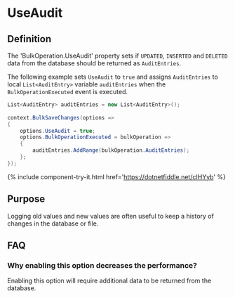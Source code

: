 # UseAudit

## Definition

The 'BulkOperation.UseAudit' property sets if `UPDATED`, `INSERTED` and `DELETED` data from the database should be returned as `AuditEntries`.

The following example sets `UseAudit` to `true` and assigns `AuditEntries` to local `List<AuditEntry>` variable `auditEntries` when the `BulkOperationExecuted` event is executed. 

```csharp
List<AuditEntry> auditEntries = new List<AuditEntry>();
            
context.BulkSaveChanges(options =>
{
    options.UseAudit = true;
    options.BulkOperationExecuted = bulkOperation => 
    {
        auditEntries.AddRange(bulkOperation.AuditEntries);
    };
});
```

{% include component-try-it.html href='https://dotnetfiddle.net/cIHYyb' %}

## Purpose
Logging old values and new values are often useful to keep a history of changes in the database or file.

## FAQ

### Why enabling this option decreases the performance?
Enabling this option will require additional data to be returned from the database.
